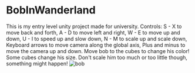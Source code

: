 ﻿# BobInWanderland
This is my entry level unity project made for university. 
Controls: 
S - X to move back and forth,
A - D to move left and right,
W - E to move up and down,
U - I to speed up and slow down,
N - M to scale up and scale down,
Keyboard arrows to move camera along the global axis,
Plus and minus to move the camera up and down.
Move bob to the cubes to change his color!
Some cubes change his size.
Don't scale him too much or too little though, something might happen!
![bob](https://github.com/JoeTheCodeBox/BobInWanderland/assets/115631205/4674478c-f938-49f9-a42e-bfec3f3e49d8)
